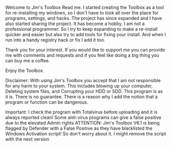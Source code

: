 Welcome to Jim's Toolbox Read me.
I started creating the Toolbox as a tool for re-installing my windows, so I don't have to look all over the place for programs, settings, and hacks.
The project has since expanded and I have also started sharing the project. It has become a hobby. I am not a professional programmer. So I try to 
keep expanding to make a re-install quicker and easier but also try to add tools for fixing your install. And when I run into a handy registry hack or
fix I add it too. 

Thank you for your interest. If you would like to support me you can provide me with comments and requests and if you feel like doing a big thing you can buy me a coffee.

Enjoy the Toolbox.

Disclaimer: With using Jim's Toolbox you accept that I am not responsible for any harm to your system. This includes blowing up your computer, Deleting system files, and Corrupting your HDD or SDD. This program is as it is.
There is no guarantee. There is a reason why I add the notion that a program or function can be dangerous.

Important: I check the program with Totalvirus before uploading and it is always reported clean! Some anti-virus programs can give a false positive due to the elevated Admin rights
ATTENTION: Jim's Toolbox V6.1 ıs being flagged by Defender with a False Posıtıve as they have blacklisted the Windows Activation script! So don't worry about it. I might remove the script with the next version
